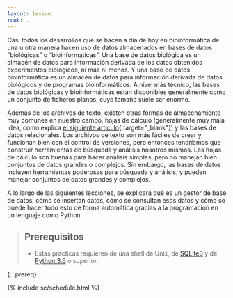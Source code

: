```yaml
---
layout: lesson
root: .
---
```


Casi todos los desarrollos que se hacen a día de hoy en bioinformática de una u otra manera hacen uso de datos almacenados en bases de datos “biológicas” o “bioinformáticas”.
Una base de datos biológica es un almacén de datos para información derivada de los datos obtenidos experimentos biológicos, ni más ni menos. 
Y una base de datos bioinformática es un almacén de datos para información derivada de datos biológicos y de programas bioinformáticos. 
A nivel más técnico, las bases de datos biológicas y bioinformáticas están disponibles generalmente como un conjunto de ficheros planos, cuyo tamaño suele ser enorme.

Además de los archivos de texto,  existen otras formas de almacenamiento muy comunes en nuestro campo, 
hojas de cálculo (generalmente muy mala idea, como explica  [el siguiente artículo](https://genomebiology.biomedcentral.com/articles/10.1186/s13059-016-1044-7){:target="_blank"}) y las bases de datos relacionales. 
Los archivos de texto son más fáciles de crear y funcionan bien con el control de versiones, 
pero entonces tendríamos que construir herramientas de búsqueda y análisis nosotros mismos. 
Las hojas de cálculo son buenas para hacer análisis simples, pero no manejan bien conjuntos de datos 
grandes o complejos. Sin embargo, las bases de datos incluyen herramientas poderosas para búsqueda y análisis, 
y pueden manejar conjuntos de datos grandes y complejos. 

A lo largo de las siguientes lecciones, se explicará qué es un gestor de base de datos, cómo se insertan datos, cómo se consultan esos datos y cómo se puede hacer todo esto de
forma automática gracias a la programación en un lenguaje como Python.


>
> ## Prerequisitos
>
> * Estas practicas requieren de una shell de Unix, de [SQLite3](http://www.sqlite.org/) y de [Python 3.6](https://www.python.org/downloads/) o superior.
>
{: .prereq}

{% include sc/schedule.html %}
